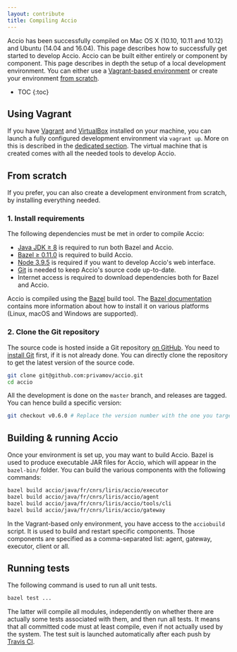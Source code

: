 ```yaml
---
layout: contribute
title: Compiling Accio
---
```


Accio has been successfully compiled on Mac OS X (10.10, 10.11 and 10.12) and Ubuntu (14.04 and 16.04).
This page describes how to successfully get started to develop Accio.
Accio can be built either entirely or component by component.
This page describes in depth the setup of a local development environment.
You can either use a [Vagrant-based environment](#using-vagrant) or create your environment [from scratch](#from-scratch).

* TOC
{:toc}

## Using Vagrant

If you have [Vagrant](https://www.vagrantup.com) and [VirtualBox](https://www.virtualbox.org) installed on your machine, you can launch a fully configured development environment via `vagrant up`.
More on this is described in the [dedicated section](../docs/vagrant.html).
The virtual machine that is created comes with all the needed tools to develop Accio.

## From scratch

If you prefer, you can also create a development environment from scratch, by installing everything needed.

### 1. Install requirements

The following dependencies must be met in order to compile Accio:

  * [Java JDK ≥ 8](http://www.oracle.com/technetwork/java/javase/downloads/jdk8-downloads-2133151.html) is required to run both Bazel and Accio.
  * [Bazel ≥ 0.11.0](https://bazel.build) is required to build Accio.
  * [Node 3.9.5](https://nodejs.org//) is required if you want to develop Accio's web interface.
  * [Git](https://git-scm.com/) is needed to keep Accio's source code up-to-date.
  * Internet access is required to download dependencies both for Bazel and Accio.

Accio is compiled using the [Bazel](https://bazel.build) build tool.
The [Bazel documentation](https://docs.bazel.build/versions/master/install.html) contains more information about how to install it on various platforms (Linux, macOS and Windows are supported).

### 2. Clone the Git repository

The source code is hosted inside a Git repository  [on GitHub](https://github.com/privamov/accio).
You need to [install Git](https://git-scm.com/downloads) first, if it is not already done.
You can directly clone the repository to get the latest version of the source code.

```bash
git clone git@github.com:privamov/accio.git
cd accio
```

All the development is done on the `master` branch, and releases are tagged.
You can hence build a specific version:

```bash
git checkout v0.6.0 # Replace the version number with the one you target
```

## Building & running Accio

Once your environment is set up, you may want to build Accio.
Bazel is used to produce executable JAR files for Accio, which will appear in the `bazel-bin/` folder.
You can build the various components with the following commands:

```bash
bazel build accio/java/fr/cnrs/liris/accio/executor
bazel build accio/java/fr/cnrs/liris/accio/agent
bazel build accio/java/fr/cnrs/liris/accio/tools/cli
bazel build accio/java/fr/cnrs/liris/accio/gateway
```

In the Vagrant-based only environment, you have access to the `acciobuild` script.
It is used to build and restart specific components.
Those components are specified as a comma-separated list: agent, gateway, executor, client or all.

## Running tests

The following command is used to run all unit tests.

```bash
bazel test ...
```

The latter will compile all modules, independently on whether there are actually some tests associated with them, and then run all tests.
It means that all committed code must at least compile, even if not actually used by the system.
The test suit is launched automatically after each push by [Travis CI](https://travis-ci.org/privamov/accio).
